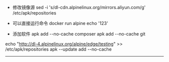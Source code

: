 - 修改镜像源
sed -i 's/dl-cdn.alpinelinux.org/mirrors.aliyun.com/g' /etc/apk/repositories

- 可以直接运行命令
docker run alpine echo '123'

- 添加软件
apk add --no-cache composer
apk add --no-cache git


echo "http://dl-4.alpinelinux.org/alpine/edge/testing" >> /etc/apk/repositories
apk --update add --no-cache <package>


---------------------------
